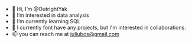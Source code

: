 - 👋 Hi, I’m @OutrightYak
- 👀 I’m interested in data analysis 
- 🌱 I’m currently learning SQL
- 💞️ I currently font have any projects, but I'm interested in collaborations. 
- 📫 you can reach me at juliubos@gmail.com

<!---
OutrightYak/OutrightYak is a ✨ special ✨ repository because its `README.md` (this file) appears on your GitHub profile.
You can click the Preview link to take a look at your changes.
--->
